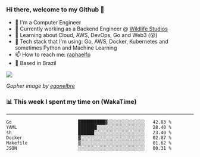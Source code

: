 ### Hi there, welcome to my Github 👋

- 📖 I'm a Computer Engineer
- 🔭 Currently working as a Backend Engineer @ [Wildlife Studios](https://wildlifestudios.com/)
- 🌱 Learning about Cloud, AWS, DevOps, Go and Web3 (😲)
- 🚀 Tech stack that I'm using: Go, AWS, Docker, Kubernetes and sometimes Python and Machine Learning
- 📫 How to reach me: [raphaelfp](https://linkedin.com/in/raphaelfp)
- 🏡 Based in Brazil

![](https://github.com/raphaelfp/gophers/blob/master/.thumb/animation/morning-coffee-3x.gif)

*Gopher image by [egonelbre](https://github.com/egonelbre/)*

### 📊 This week I spent my time on (WakaTime)

---

<!--START_SECTION:waka-->

```text
Go                         ██████████▓░░░░░░░░░░░░░░   42.83 %
YAML                       ███████░░░░░░░░░░░░░░░░░░   28.40 %
sh                         ██████░░░░░░░░░░░░░░░░░░░   23.40 %
Docker                     ▓░░░░░░░░░░░░░░░░░░░░░░░░   02.87 %
Makefile                   ▒░░░░░░░░░░░░░░░░░░░░░░░░   01.62 %
JSON                       ░░░░░░░░░░░░░░░░░░░░░░░░░   00.31 %
```

<!--END_SECTION:waka-->
